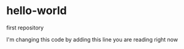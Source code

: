 # hello-world
first repository

I'm changing this code by adding this line you are reading right now 
